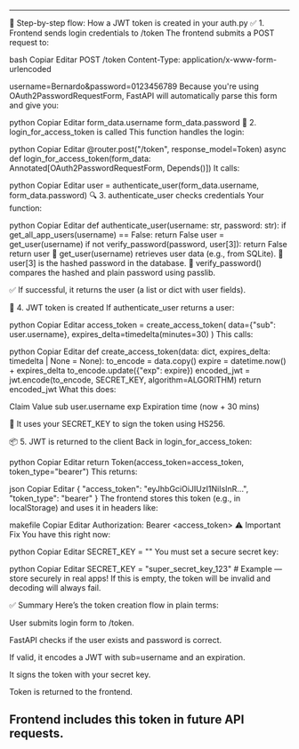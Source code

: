 



---------------------------------------------------------------------------------------------------------------------------------------------
🔁 Step-by-step flow: How a JWT token is created in your auth.py
✅ 1. Frontend sends login credentials to /token
The frontend submits a POST request to:

bash
Copiar
Editar
POST /token
Content-Type: application/x-www-form-urlencoded

username=Bernardo&password=0123456789
Because you're using OAuth2PasswordRequestForm, FastAPI will automatically parse this form and give you:

python
Copiar
Editar
form_data.username
form_data.password
🔐 2. login_for_access_token is called
This function handles the login:

python
Copiar
Editar
@router.post("/token", response_model=Token)
async def login_for_access_token(form_data: Annotated[OAuth2PasswordRequestForm, Depends()])
It calls:

python
Copiar
Editar
user = authenticate_user(form_data.username, form_data.password)
🔍 3. authenticate_user checks credentials
Your function:

python
Copiar
Editar
def authenticate_user(username: str, password: str):
    if get_all_app_users(username) == False:
        return False
    user = get_user(username)
    if not verify_password(password, user[3]):
        return False
    return user
🔹 get_user(username) retrieves user data (e.g., from SQLite).
🔹 user[3] is the hashed password in the database.
🔹 verify_password() compares the hashed and plain password using passlib.

✅ If successful, it returns the user (a list or dict with user fields).

🔏 4. JWT token is created
If authenticate_user returns a user:

python
Copiar
Editar
access_token = create_access_token(
    data={"sub": user.username}, 
    expires_delta=timedelta(minutes=30)
)
This calls:

python
Copiar
Editar
def create_access_token(data: dict, expires_delta: timedelta | None = None):
    to_encode = data.copy()
    expire = datetime.now() + expires_delta
    to_encode.update({"exp": expire})
    encoded_jwt = jwt.encode(to_encode, SECRET_KEY, algorithm=ALGORITHM)
    return encoded_jwt
What this does:

Claim	Value
sub	user.username
exp	Expiration time (now + 30 mins)

🔑 It uses your SECRET_KEY to sign the token using HS256.

📦 5. JWT is returned to the client
Back in login_for_access_token:

python
Copiar
Editar
return Token(access_token=access_token, token_type="bearer")
This returns:

json
Copiar
Editar
{
  "access_token": "eyJhbGciOiJIUzI1NiIsInR...",
  "token_type": "bearer"
}
The frontend stores this token (e.g., in localStorage) and uses it in headers like:

makefile
Copiar
Editar
Authorization: Bearer <access_token>
⚠️ Important Fix
You have this right now:

python
Copiar
Editar
SECRET_KEY = ""
You must set a secure secret key:

python
Copiar
Editar
SECRET_KEY = "super_secret_key_123"  # Example — store securely in real apps!
If this is empty, the token will be invalid and decoding will always fail.

✅ Summary
Here’s the token creation flow in plain terms:

User submits login form to /token.

FastAPI checks if the user exists and password is correct.

If valid, it encodes a JWT with sub=username and an expiration.

It signs the token with your secret key.

Token is returned to the frontend.

Frontend includes this token in future API requests.
------------------------------------------------------------------------------------------------------------------------------------------------